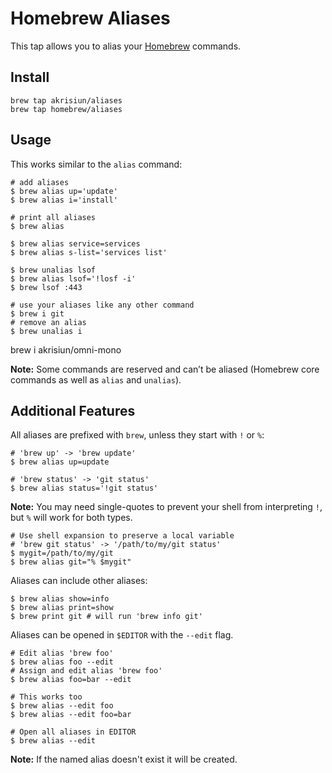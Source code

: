 # Homebrew Aliases

This tap allows you to alias your [Homebrew](https://brew.sh/) commands.

## Install

    brew tap akrisiun/aliases
    brew tap homebrew/aliases

## Usage

This works similar to the `alias` command:

    # add aliases
    $ brew alias up='update'
    $ brew alias i='install'

    # print all aliases
    $ brew alias

    $ brew alias service=services
    $ brew alias s-list='services list'

    $ brew unalias lsof
    $ brew alias lsof='!losf -i'
    $ brew lsof :443

    # use your aliases like any other command
    $ brew i git
    # remove an alias
    $ brew unalias i


brew i akrisiun/omni-mono

**Note:** Some commands are reserved and can’t be aliased (Homebrew core
commands as well as `alias` and `unalias`).

## Additional Features

All aliases are prefixed with `brew`, unless they start with `!` or `%`:

    # 'brew up' -> 'brew update'
    $ brew alias up=update

    # 'brew status' -> 'git status'
    $ brew alias status='!git status'

**Note:** You may need single-quotes to prevent your shell from
interpreting `!`, but `%` will work for both types.

    # Use shell expansion to preserve a local variable
    # 'brew git status' -> '/path/to/my/git status'
    $ mygit=/path/to/my/git
    $ brew alias git="% $mygit"

Aliases can include other aliases:

    $ brew alias show=info
    $ brew alias print=show
    $ brew print git # will run 'brew info git'

Aliases can be opened in `$EDITOR` with the `--edit` flag.

    # Edit alias 'brew foo'
    $ brew alias foo --edit
    # Assign and edit alias 'brew foo'
    $ brew alias foo=bar --edit

    # This works too
    $ brew alias --edit foo
    $ brew alias --edit foo=bar

    # Open all aliases in EDITOR
    $ brew alias --edit

**Note:** If the named alias doesn't exist it will be created.
